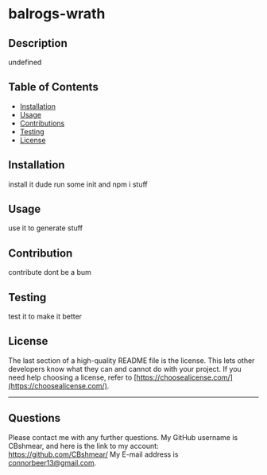 # balrogs-wrath

## Description

undefined

## Table of Contents 


- [Installation](#Installation)
- [Usage](#Usage)
- [Contributions](#Contribution)
- [Testing](#Testing)
- [License](#License)

## Installation

install it dude  run some init and npm i stuff

## Usage

use it to generate stuff

## Contribution

contribute dont be a bum

## Testing

test it to make it better

## License

The last section of a high-quality README file is the license. This lets other developers know what they can and cannot do with your project. If you need help choosing a license, refer to [https://choosealicense.com/](https://choosealicense.com/).

---

## Questions
Please contact me with any further questions.
My GitHub username is CBshmear, and here is the link to my account: https://github.com/CBshmear/ 
My E-mail address is connorbeer13@gmail.com.

